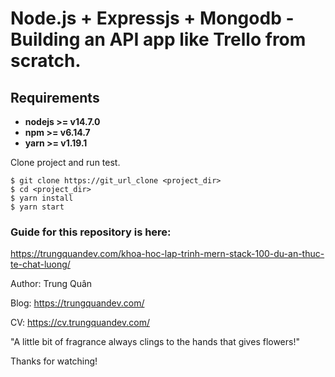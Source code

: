 # Node.js + Expressjs + Mongodb - Building an API app like Trello from scratch.

## Requirements

* **nodejs >= v14.7.0**
* **npm >= v6.14.7**
* **yarn >= v1.19.1**

Clone project and run test.

```
$ git clone https://git_url_clone <project_dir>
$ cd <project_dir>
$ yarn install
$ yarn start
```

### Guide for this repository is here:

https://trungquandev.com/khoa-hoc-lap-trinh-mern-stack-100-du-an-thuc-te-chat-luong/

Author: Trung Quân

Blog: https://trungquandev.com/

CV: https://cv.trungquandev.com/

"A little bit of fragrance always clings to the hands that gives flowers!"

Thanks for watching!
